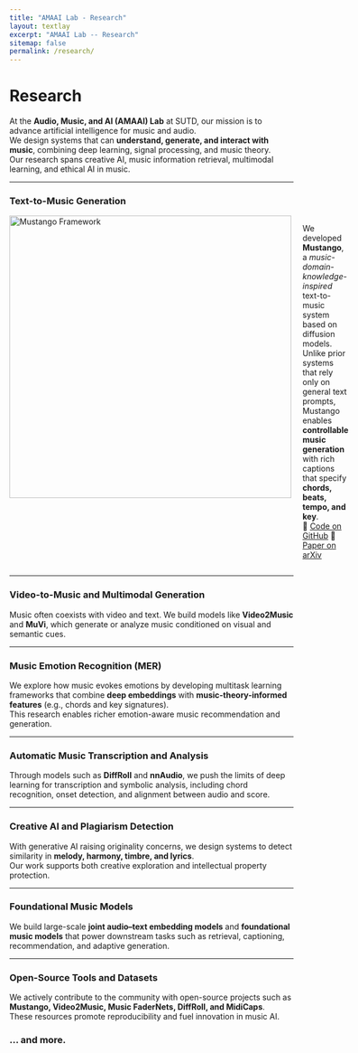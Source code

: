 ```yaml
---
title: "AMAAI Lab - Research"
layout: textlay
excerpt: "AMAAI Lab -- Research"
sitemap: false
permalink: /research/
---
```


# Research

At the **Audio, Music, and AI (AMAAI) Lab** at SUTD, our mission is to advance artificial intelligence for music and audio.  
We design systems that can **understand, generate, and interact with music**, combining deep learning, signal processing, and music theory.  
Our research spans creative AI, music information retrieval, multimodal learning, and ethical AI in music.

---

### Text-to-Music Generation
<div style="display: flex; align-items: flex-start; gap: 20px;">
 <img src="{{ site.url }}{{ site.baseurl }}/images/mustango.jpg" alt="Mustango Framework" width="500"/>
  <p>
   We developed <b>Mustango</b>, a <i>music-domain-knowledge-inspired</i> text-to-music system based on diffusion models.  
   Unlike prior systems that rely only on general text prompts, Mustango enables <b>controllable music generation</b> with rich captions that specify <b>chords, beats, tempo, and key</b>.
    <br>
    🔗 <a href="https://github.com/AMAAI-Lab/mustango" target="_blank">Code on GitHub</a>
    🔗 <a href="https://arxiv.org/abs/2311.08355" target="_blank">Paper on arXiv</a>  
  </p>
</div>

---

### Video-to-Music and Multimodal Generation
Music often coexists with video and text. We build models like **Video2Music** and **MuVi**, which generate or analyze music conditioned on visual and semantic cues.

---

### Music Emotion Recognition (MER)
We explore how music evokes emotions by developing multitask learning frameworks that combine **deep embeddings** with **music-theory-informed features** (e.g., chords and key signatures).  
This research enables richer emotion-aware music recommendation and generation.

---

### Automatic Music Transcription and Analysis
Through models such as **DiffRoll** and **nnAudio**, we push the limits of deep learning for transcription and symbolic analysis, including chord recognition, onset detection, and alignment between audio and score.

---

### Creative AI and Plagiarism Detection
With generative AI raising originality concerns, we design systems to detect similarity in **melody, harmony, timbre, and lyrics**.  
Our work supports both creative exploration and intellectual property protection.

---

### Foundational Music Models
We build large-scale **joint audio–text embedding models** and **foundational music models** that power downstream tasks such as retrieval, captioning, recommendation, and adaptive generation.

---

### Open-Source Tools and Datasets
We actively contribute to the community with open-source projects such as **Mustango, Video2Music, Music FaderNets, DiffRoll, and MidiCaps**.  
These resources promote reproducibility and fuel innovation in music AI.

### ... and more.
